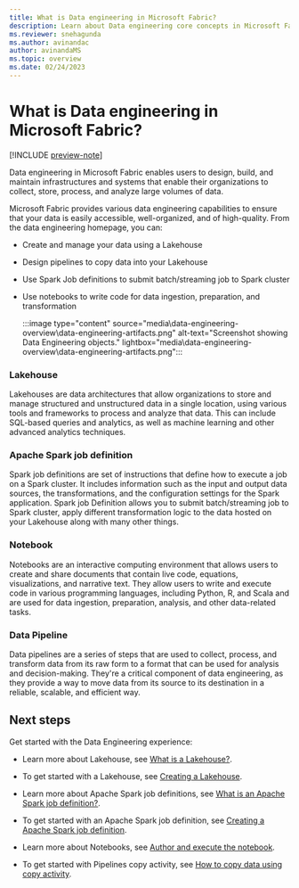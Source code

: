 ```yaml
---
title: What is Data engineering in Microsoft Fabric?
description: Learn about Data engineering core concepts in Microsoft Fabric and the analytics functionality it offers. 
ms.reviewer: snehagunda
ms.author: avinandac
author: avinandaMS
ms.topic: overview
ms.date: 02/24/2023
---
```


# What is Data engineering in Microsoft Fabric?

[!INCLUDE [preview-note](../includes/preview-note.md)]

Data engineering in Microsoft Fabric enables users to design, build, and maintain infrastructures and systems that enable their organizations to collect, store, process, and analyze large volumes of data.

Microsoft Fabric provides various data engineering capabilities to ensure that your data is easily accessible, well-organized, and of high-quality. From the data engineering homepage, you can: 

- Create and manage your data using a Lakehouse

- Design pipelines to copy data into your Lakehouse

- Use Spark Job definitions to submit batch/streaming job to Spark cluster

- Use notebooks to write code for data ingestion, preparation, and transformation 

    :::image type="content" source="media\data-engineering-overview\data-engineering-artifacts.png" alt-text="Screenshot showing Data Engineering objects." lightbox="media\data-engineering-overview\data-engineering-artifacts.png":::

### Lakehouse

Lakehouses are data architectures that allow organizations to store and manage structured and unstructured data in a single location, using various tools and frameworks to process and analyze that data. This can include SQL-based queries and analytics, as well as machine learning and other advanced analytics techniques.

### Apache Spark job definition

Spark job definitions are set of instructions that define how to execute a job on a Spark cluster. It includes information such as the input and output data sources, the transformations, and the configuration settings for the Spark application. Spark job Definition allows you to submit batch/streaming job to Spark cluster, apply different transformation logic to the data hosted on your Lakehouse along with many other things.

### Notebook

Notebooks are an interactive computing environment that allows users to create and share documents that contain live code, equations, visualizations, and narrative text. They allow users to write and execute code in various programming languages, including Python, R, and Scala and are used for data ingestion, preparation, analysis, and other data-related tasks.

### Data Pipeline

Data pipelines are a series of steps that are used to collect, process, and transform data from its raw form to a format that can be used for analysis and decision-making. They're a critical component of data engineering, as they provide a way to move data from its source to its destination in a reliable, scalable, and efficient way.

## Next steps

Get started with the Data Engineering experience:

- Learn more about Lakehouse, see [What is a Lakehouse?](lakehouse-overview.md).

- To get started with a Lakehouse, see [Creating a Lakehouse](create-lakehouse.md).

- Learn more about Apache Spark job definitions, see [What is an Apache Spark job definition?](spark-job-definition.md).

- To get started with an Apache Spark job definition, see [Creating a Apache Spark job definition](create-spark-job-definition.md).

- Learn more about Notebooks, see [Author and execute the notebook](author-execute-notebook.md).

- To get started with Pipelines copy activity, see [How to copy data using copy activity](..\data-factory\copy-data-activity.md).

